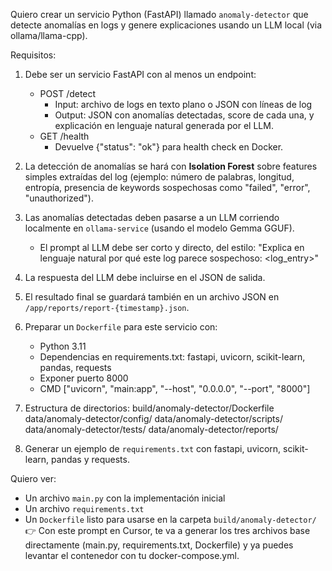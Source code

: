 Quiero crear un servicio Python (FastAPI) llamado `anomaly-detector` que detecte anomalías en logs y genere explicaciones usando un LLM local (via ollama/llama-cpp).

Requisitos:
1. Debe ser un servicio FastAPI con al menos un endpoint:
   - POST /detect
     - Input: archivo de logs en texto plano o JSON con líneas de log
     - Output: JSON con anomalías detectadas, score de cada una, y explicación en lenguaje natural generada por el LLM.
   - GET /health
     - Devuelve {"status": "ok"} para health check en Docker.

2. La detección de anomalías se hará con **Isolation Forest** sobre features simples extraídas del log (ejemplo: número de palabras, longitud, entropía, presencia de keywords sospechosas como "failed", "error", "unauthorized").
3. Las anomalías detectadas deben pasarse a un LLM corriendo localmente en `ollama-service` (usando el modelo Gemma GGUF).
   - El prompt al LLM debe ser corto y directo, del estilo: 
     "Explica en lenguaje natural por qué este log parece sospechoso: <log_entry>"
4. La respuesta del LLM debe incluirse en el JSON de salida.
5. El resultado final se guardará también en un archivo JSON en `/app/reports/report-{timestamp}.json`.

6. Preparar un `Dockerfile` para este servicio con:
   - Python 3.11
   - Dependencias en requirements.txt: fastapi, uvicorn, scikit-learn, pandas, requests
   - Exponer puerto 8000
   - CMD ["uvicorn", "main:app", "--host", "0.0.0.0", "--port", "8000"]

7. Estructura de directorios:
build/anomaly-detector/Dockerfile
data/anomaly-detector/config/
data/anomaly-detector/scripts/
data/anomaly-detector/tests/
data/anomaly-detector/reports/


8. Generar un ejemplo de `requirements.txt` con fastapi, uvicorn, scikit-learn, pandas y requests.

Quiero ver:
- Un archivo `main.py` con la implementación inicial
- Un archivo `requirements.txt`
- Un `Dockerfile` listo para usarse en la carpeta `build/anomaly-detector/`
👉 Con este prompt en Cursor, te va a generar los tres archivos base directamente (main.py, requirements.txt, Dockerfile) y ya puedes levantar el contenedor con tu docker-compose.yml.